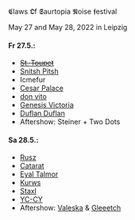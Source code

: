 𝕮laws 𝕺f 𝕾aurtopia 𝕹oise 𝖋estival

May 27 and May 28, 2022
in Leipzig


#### Fr 27.5.:
- ~~[St. Toupet](https://youtu.be/RSVMNu6pQw8+)~~
- [Snitsh Pitsh](https://flennen.bandcamp.com/track/snitsh-pitsh-rosie-coaster)
- Icmefur
- [Cesar Palace](https://cesarpalace.bandcamp.com)
- [don vito](https://donvito.bandcamp.com/)
- [Genesis Victoria](https://youtu.be/ZpbreLDqeTA)
- [Duflan Duflan](https://duflanduflan.bandcamp.com)
- Aftershow: Steiner + Two Dots


#### Sa 28.5.:
- [Rusz](https://goldendoomrecords.bandcamp.com/album/hell)
- [Catarat](https://soundcloud.com/catarat/c100000000)
- [Eyal Talmor](https://crippleclerk.bandcamp.com/)
- [Kurws](https://kurws.bandcamp.com)
- [Staxl](https://and-kal.github.io/livecoding)
- [YC-CY](https://yc-cy.bandcamp.com/)
- Aftershow: [Valeska](https://soundcloud.com/va-les-ka) & [Gleeetch](https://soundcloud.com/gleeetch)
